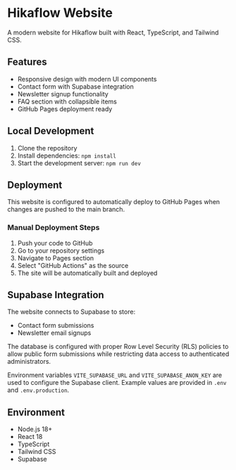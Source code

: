 
# Hikaflow Website

A modern website for Hikaflow built with React, TypeScript, and Tailwind CSS.

## Features

- Responsive design with modern UI components
- Contact form with Supabase integration
- Newsletter signup functionality
- FAQ section with collapsible items
- GitHub Pages deployment ready

## Local Development

1. Clone the repository
2. Install dependencies: `npm install`
3. Start the development server: `npm run dev`

## Deployment

This website is configured to automatically deploy to GitHub Pages when changes are pushed to the main branch.

### Manual Deployment Steps

1. Push your code to GitHub
2. Go to your repository settings
3. Navigate to Pages section
4. Select "GitHub Actions" as the source
5. The site will be automatically built and deployed

## Supabase Integration

The website connects to Supabase to store:
- Contact form submissions
- Newsletter email signups

The database is configured with proper Row Level Security (RLS) policies to allow public form submissions while restricting data access to authenticated administrators.

Environment variables `VITE_SUPABASE_URL` and `VITE_SUPABASE_ANON_KEY` are used
to configure the Supabase client. Example values are provided in `.env` and
`.env.production`.

## Environment

- Node.js 18+
- React 18
- TypeScript
- Tailwind CSS
- Supabase
